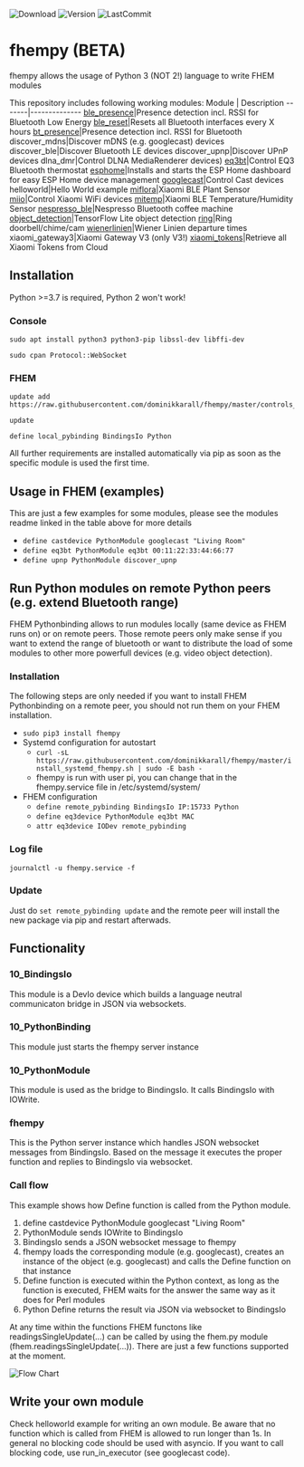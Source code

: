![Download](https://img.shields.io/pypi/dw/fhempy)
![Version](https://img.shields.io/pypi/v/fhempy)
![LastCommit](https://img.shields.io/github/last-commit/dominikkarall/fhempy)

# fhempy (BETA)

fhempy allows the usage of Python 3 (NOT 2!) language to write FHEM modules

This repository includes following working modules:
Module | Description
-------|--------------
[ble_presence](FHEM/bindings/python/lib/ble_presence/README.md)|Presence detection incl. RSSI for Bluetooth Low Energy
[ble_reset](FHEM/bindings/python/lib/ble_reset/README.md)|Resets all Bluetooth interfaces every X hours
[bt_presence](FHEM/bindings/python/lib/bt_presence/README.md)|Presence detection incl. RSSI for Bluetooth
discover_mdns|Discover mDNS (e.g. googlecast) devices
discover_ble|Discover Bluetooth LE devices
discover_upnp|Discover UPnP devices
dlna_dmr|Control DLNA MediaRenderer devices)
[eq3bt](FHEM/bindings/python/lib/eq3bt/README.md)|Control EQ3 Bluetooth thermostat
[esphome](FHEM/bindings/python/lib/esphome/README.md)|Installs and starts the ESP Home dashboard for easy ESP Home device management
[googlecast](FHEM/bindings/python/lib/googlecast/README.md)|Control Cast devices
helloworld|Hello World example
[miflora](FHEM/bindings/python/lib/miflora/README.md)|Xiaomi BLE Plant Sensor
[miio](FHEM/bindings/python/lib/miio/README.md)|Control Xiaomi WiFi devices
[mitemp](FHEM/bindings/python/lib/mitemp/README.md)|Xiaomi BLE Temperature/Humidity Sensor
[nespresso_ble](FHEM/bindings/python/lib/nespresso_ble/README.md)|Nespresso Bluetooth coffee machine
[object_detection](FHEM/bindings/python/lib/object_detection/README.md)|TensorFlow Lite object detection
[ring](FHEM/bindings/python/lib/ring/README.md)|Ring doorbell/chime/cam
[wienerlinien](FHEM/bindings/python/lib/wienerlinien/README.md)|Wiener Linien departure times
xiaomi_gateway3|Xiaomi Gateway V3 (only V3!)
[xiaomi_tokens](FHEM/bindings/python/lib/xiaomi_tokens/README.md)|Retrieve all Xiaomi Tokens from Cloud

## Installation
Python >=3.7 is required, Python 2 won't work!

### Console
```
sudo apt install python3 python3-pip libssl-dev libffi-dev

sudo cpan Protocol::WebSocket
```
### FHEM
```
update add https://raw.githubusercontent.com/dominikkarall/fhempy/master/controls_pythonbinding.txt

update

define local_pybinding BindingsIo Python
```

All further requirements are installed automatically via pip as soon as the specific module is used the first time.
 
## Usage in FHEM (examples)
This are just a few examples for some modules, please see the modules readme linked in the table above for more details
 - `define castdevice PythonModule googlecast "Living Room"`
 - `define eq3bt PythonModule eq3bt 00:11:22:33:44:66:77`
 - `define upnp PythonModule discover_upnp`

## Run Python modules on remote Python peers (e.g. extend Bluetooth range)
FHEM Pythonbinding allows to run modules locally (same device as FHEM runs on) or on remote peers. Those remote peers only make sense if you want to extend the range of bluetooth or want to distribute the load of some modules to other more powerfull devices (e.g. video object detection).

### Installation
The following steps are only needed if you want to install FHEM Pythonbinding on a remote peer, you should not run them on your FHEM installation.

- `sudo pip3 install fhempy`
- Systemd configuration for autostart
  - `curl -sL https://raw.githubusercontent.com/dominikkarall/fhempy/master/install_systemd_fhempy.sh | sudo -E bash -`
  - fhempy is run with user pi, you can change that in the fhempy.service file in /etc/systemd/system/
- FHEM configuration
  - `define remote_pybinding BindingsIo IP:15733 Python`
  - `define eq3device PythonModule eq3bt MAC`
  - `attr eq3device IODev remote_pybinding`

### Log file
`journalctl -u fhempy.service -f`

### Update
Just do `set remote_pybinding update` and the remote peer will install the new package via pip and restart afterwads.

## Functionality

### 10_BindingsIo
This module is a DevIo device which builds a language neutral communicaton bridge in JSON via websockets.
### 10_PythonBinding
This module just starts the fhempy server instance
### 10_PythonModule
This module is used as the bridge to BindingsIo. It calls BindingsIo with IOWrite.
### fhempy
This is the Python server instance which handles JSON websocket messages from BindingsIo. Based on the message it executes the proper function and replies to BindingsIo via websocket.

### Call flow
This example shows how Define function is called from the Python module.
 1. define castdevice PythonModule googlecast "Living Room"
 2. PythonModule sends IOWrite to BindingsIo
 3. BindingsIo sends a JSON websocket message to fhempy
 4. fhempy loads the corresponding module (e.g. googlecast), creates an instance of the object (e.g. googlecast) and calls the Define function on that instance
 5. Define function is executed within the Python context, as long as the function is executed, FHEM waits for the answer the same way as it does for Perl modules
 6. Python Define returns the result via JSON via websocket to BindingsIo

At any time within the functions FHEM functons like readingsSingleUpdate(...) can be called by using the fhem.py module (fhem.readingsSingleUpdate(...)). There are just a few functions supported at the moment.

![Flow Chart](/flowchart.png)

## Write your own module
Check helloworld example for writing an own module. Be aware that no function which is called from FHEM is allowed to run longer than 1s. In general no blocking code should be used with asyncio. If you want to call blocking code, use run_in_executor (see googlecast code).
